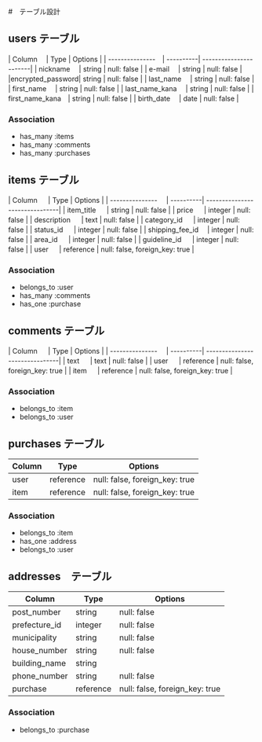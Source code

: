 #　テーブル設計

## users テーブル

| Column         　| Type      | Options                |
| ---------------　| ----------| -----------------------|
| nickname       　| string    | null: false            |
| e-mail         　| string    | null: false            |
|encrypted_password| string    | null: false            |
| last_name      　| string    | null: false            |
| first_name     　| string    | null: false            |
| last_name_kana 　| string    | null: false            |
| first_name_kana　| string    | null: false            |
| birth_date     　| date      | null: false            |

### Association

- has_many :items
- has_many :comments
- has_many :purchases

## items テーブル

| Column         　 | Type      | Options                        |
| ---------------　 | ----------| -------------------------------|
| item_title     　 | string    | null: false                    |
| price          　 | integer   | null: false                    |
| description    　 | text      | null: false                    |
| category_id    　 | integer    | null: false                    |
| status_id      　 | integer    | null: false                    |
| shipping_fee_id　 | integer    | null: false                    |
| area_id        　 | integer    | null: false                    |
| guideline_id   　 | integer    | null: false                    |
| user           　 | reference | null: false, foreign_key: true |

### Association

- belongs_to :user
- has_many   :comments
- has_one    :purchase

## comments テーブル

| Column         　 | Type      | Options                        |
| ---------------　 | ----------| -------------------------------|
| text           　 | text      | null: false                    |
| user           　 | reference | null: false, foreign_key: true |
| item          　  | reference | null: false, foreign_key: true |

### Association

- belongs_to :item
- belongs_to :user

## purchases テーブル

| Column            | Type      | Options                        |
| ------------------| ----------| -------------------------------|
| user              | reference | null: false, foreign_key: true |
| item              | reference | null: false, foreign_key: true |

### Association

- belongs_to :item
- has_one    :address
- belongs_to :user
## addresses　テーブル

| Column            | Type      | Options                        |
| ------------------| ----------| -------------------------------|
| post_number       | string    | null: false                    |
| prefecture_id     | integer   | null: false                    |
| municipality      | string    | null: false                    |
| house_number      | string    | null: false                    |
| building_name     | string    |                                |
| phone_number      | string    | null: false                    |
| purchase          | reference | null: false, foreign_key: true |

### Association

- belongs_to :purchase